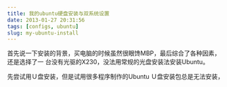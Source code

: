 ```yaml
---
title: 我的ubuntu硬盘安装与双系统设置
date: 2013-01-27 20:31:56
tags: [configs, ubuntu]
slug: my-ubuntu-install
---
```

首先说一下安装的背景，买电脑的时候虽然很眼馋MBP，最后综合了各种因素，还是选择了一
台没有光驱的X230，没法用常规的光盘安装法安装Ubuntu。

先尝试用Ｕ盘安装，但是试用很多程序制作的Ubuntu Ｕ盘安装包总是无法安装，
